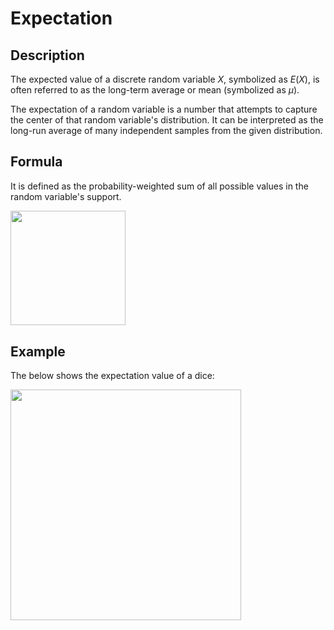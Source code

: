 # Expectation

## Description

The expected value of a discrete random variable $X$, symbolized as $E(X)$, is often referred to as the long-term average or mean (symbolized as $μ$).

The expectation of a random variable is a number that attempts to capture the center of that random variable's distribution. It can be interpreted as the long-run average of many independent samples from the given distribution.

## Formula

It is defined as the probability-weighted sum of all possible values in the random variable's support.

<img src="image1.jpg" style="width:1.9125in" />

## Example

The below shows the expectation value of a dice:

<img src="image2.jpg" style="width:3.84478in" />
